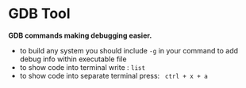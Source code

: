 # GDB Tool
**GDB commands making debugging easier.**


 - to build any system you should include ` -g ` in your command to add debug info within executable file
 - to show code into terminal  write :   `list `
 - to show code into separate terminal  press: ` ctrl + x + a`
